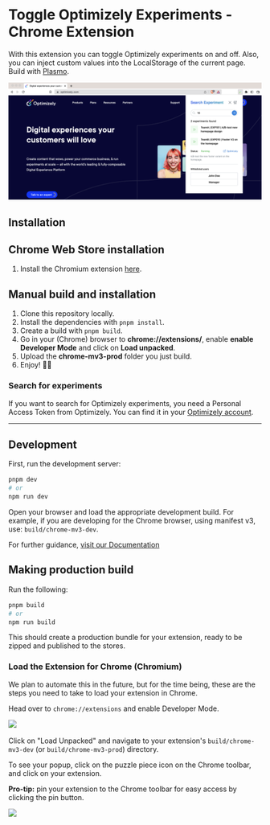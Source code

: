 # Toggle Optimizely Experiments - Chrome Extension

With this extension you can toggle Optimizely experiments on and off.
Also, you can inject custom values into the LocalStorage of the current page.
Build with [Plasmo](https://docs.plasmo.com/).

![image](./screenshot-extension.png)

## Installation

## Chrome Web Store installation

1. Install the Chromium extension [here](https://chrome.google.com/webstore/detail/toggle-experiment/bfcajgcjbnmpblmomjphdaiodkfjjcdn).

## Manual build and installation

1. Clone this repository locally.
2. Install the dependencies with ``pnpm install``.
3. Create a build with ``pnpm build``.
4. Go in your (Chrome) browser to **chrome://extensions/**, enable **enable Developer Mode** and click on **Load unpacked**.
5. Upload the **chrome-mv3-prod** folder you just build.
6. Enjoy! 🙂🧪

### Search for experiments
If you want to search for Optimizely experiments, you need a Personal Access Token from Optimizely.
You can find it in your [Optimizely account](https://app.optimizely.com/v2/profile/api).


---


## Development

First, run the development server:

```bash
pnpm dev
# or
npm run dev
```

Open your browser and load the appropriate development build. For example, if you are developing for the Chrome browser,
using manifest v3, use: `build/chrome-mv3-dev`.

For further guidance, [visit our Documentation](https://docs.plasmo.com/)

## Making production build

Run the following:

```bash
pnpm build
# or
npm run build
```

This should create a production bundle for your extension, ready to be zipped and published to the stores.

### Load the Extension for Chrome (Chromium)
We plan to automate this in the future, but for the time being, these are the steps you need to take to load your extension in Chrome.

Head over to `chrome://extensions` and enable Developer Mode.

![](https://docs.plasmo.com/screenshots/developer_mode.png)

Click on "Load Unpacked" and navigate to your extension's `build/chrome-mv3-dev` (or `build/chrome-mv3-prod`) directory.

To see your popup, click on the puzzle piece icon on the Chrome toolbar, and click on your extension.

**Pro-tip:** pin your extension to the Chrome toolbar for easy access by clicking the pin button.

![](https://docs.plasmo.com/screenshots/popup_example.png)
